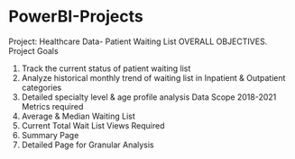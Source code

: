 # PowerBI-Projects
Project: Healthcare Data- Patient Waiting List
OVERALL OBJECTIVES.
Project Goals
1.	Track the current status of patient waiting list
2.	Analyze historical monthly trend of waiting list in Inpatient & Outpatient categories
3.	Detailed specialty level & age profile analysis
Data Scope
2018-2021
Metrics required
1.	Average & Median Waiting List
2.	Current Total Wait List
Views Required
1.	Summary Page
2.	Detailed Page for Granular Analysis
